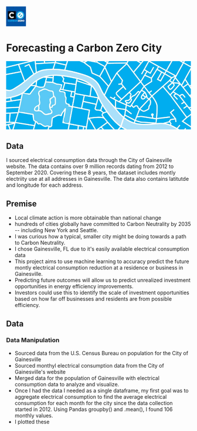![Carbon Zero City logo](images/CO20_logo.jpg)

# Forecasting a Carbon Zero City 

![Carbon Zero City Map](images/CO20_map.jpg)

## Data

I sourced electrical consumption data through the City of Gainesville website. The data contains over 9 million records dating from 2012 to September 2020. Covering these 8 years, the dataset includes montly electriity use at all addresses in Gainesville. The data also contains latitutde and longitude for each address.

## Premise 

* Local climate action is more obtainable than national change
* hundreds of cities globally have committed to Carbon Neutrality by 2035 -- including New York and Seattle. 
* I was curious how a typical, smaller city might be doing towards a path to Carbon Neutrality. 
* I chose Gainesville, FL due to it's easily available electrical consumption data 
* This project aims to use machine learning to accuracy predict the future montly electrical consumption reduction at a residence or business in Gainesville. 
* Predicting future outcomes will allow us to predict unrealized investment opportunities in energy efficiency improvements.
* Investors could use this to identify the scale of investment opportunities based on how far off businesses and residents are from possible efficiency. 

## Data

### Data Manipulation 

* Sourced data from the U.S. Census Bureau on population for the City of Gainesville
* Sourced monthyl electrical consumption data from the City of Gainesville's website
* Merged data for the population of Gainesville with electrical consumption data to analyze and visualize.
* Once I had the data I needed as a single dataframe, my first goal was to aggregate electrical consumption to find the average electrical consumption for each month for the city since the data collection started in 2012. Using Pandas groupby() and .mean(), I found 106 monthly values. 
* I plotted these 